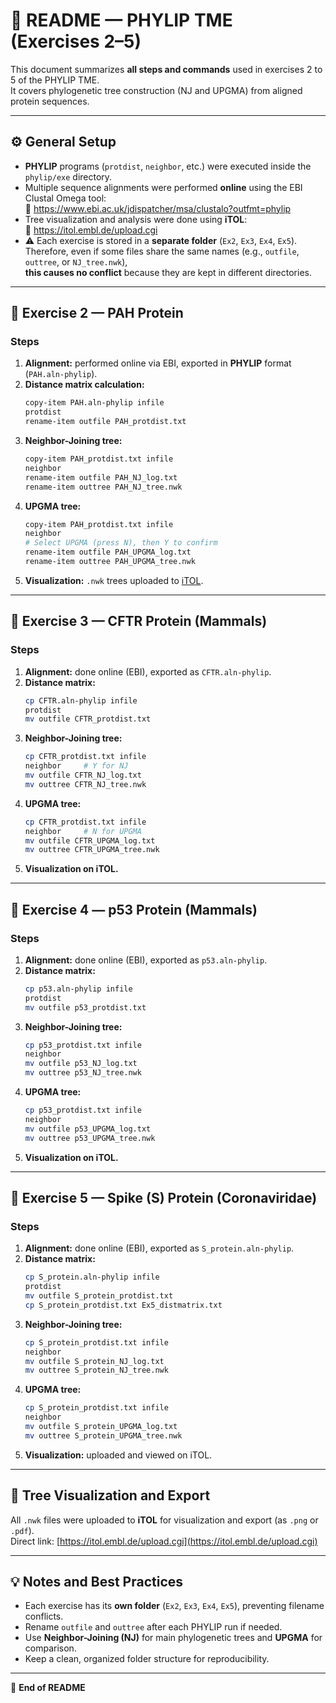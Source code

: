 # 🧬 README — PHYLIP TME (Exercises 2–5)

This document summarizes **all steps and commands** used in exercises 2 to 5 of the PHYLIP TME.  
It covers phylogenetic tree construction (NJ and UPGMA) from aligned protein sequences.

---

## ⚙️ General Setup

- **PHYLIP** programs (`protdist`, `neighbor`, etc.) were executed inside the `phylip/exe` directory.  
- Multiple sequence alignments were performed **online** using the EBI Clustal Omega tool:  
  🔗 https://www.ebi.ac.uk/jdispatcher/msa/clustalo?outfmt=phylip  
- Tree visualization and analysis were done using **iTOL**:  
  🌿 https://itol.embl.de/upload.cgi  
- ⚠️ Each exercise is stored in a **separate folder** (`Ex2`, `Ex3`, `Ex4`, `Ex5`).  
  Therefore, even if some files share the same names (e.g., `outfile`, `outtree`, or `NJ_tree.nwk`),  
  **this causes no conflict** because they are kept in different directories.

---

## 🧩 Exercise 2 — PAH Protein

### Steps
1. **Alignment:** performed online via EBI, exported in **PHYLIP** format (`PAH.aln-phylip`).  
2. **Distance matrix calculation:**
   ```bash
   copy-item PAH.aln-phylip infile
   protdist
   rename-item outfile PAH_protdist.txt
   ```
3. **Neighbor-Joining tree:**
   ```bash
   copy-item PAH_protdist.txt infile
   neighbor
   rename-item outfile PAH_NJ_log.txt
   rename-item outtree PAH_NJ_tree.nwk
   ```
4. **UPGMA tree:**
   ```bash
   copy-item PAH_protdist.txt infile
   neighbor
   # Select UPGMA (press N), then Y to confirm
   rename-item outfile PAH_UPGMA_log.txt
   rename-item outtree PAH_UPGMA_tree.nwk
   ```
5. **Visualization:** `.nwk` trees uploaded to [iTOL](https://itol.embl.de/upload.cgi).

---

## 🧬 Exercise 3 — CFTR Protein (Mammals)

### Steps
1. **Alignment:** done online (EBI), exported as `CFTR.aln-phylip`.  
2. **Distance matrix:**
   ```bash
   cp CFTR.aln-phylip infile
   protdist
   mv outfile CFTR_protdist.txt
   ```
3. **Neighbor-Joining tree:**
   ```bash
   cp CFTR_protdist.txt infile
   neighbor     # Y for NJ
   mv outfile CFTR_NJ_log.txt
   mv outtree CFTR_NJ_tree.nwk
   ```
4. **UPGMA tree:**
   ```bash
   cp CFTR_protdist.txt infile
   neighbor     # N for UPGMA
   mv outfile CFTR_UPGMA_log.txt
   mv outtree CFTR_UPGMA_tree.nwk
   ```
5. **Visualization on iTOL.**

---

## 🧬 Exercise 4 — p53 Protein (Mammals)

### Steps
1. **Alignment:** done online (EBI), exported as `p53.aln-phylip`.  
2. **Distance matrix:**
   ```bash
   cp p53.aln-phylip infile
   protdist
   mv outfile p53_protdist.txt
   ```
3. **Neighbor-Joining tree:**
   ```bash
   cp p53_protdist.txt infile
   neighbor
   mv outfile p53_NJ_log.txt
   mv outtree p53_NJ_tree.nwk
   ```
4. **UPGMA tree:**
   ```bash
   cp p53_protdist.txt infile
   neighbor
   mv outfile p53_UPGMA_log.txt
   mv outtree p53_UPGMA_tree.nwk
   ```
5. **Visualization on iTOL.**

---

## 🦠 Exercise 5 — Spike (S) Protein (Coronaviridae)

### Steps
1. **Alignment:** done online (EBI), exported as `S_protein.aln-phylip`.  
2. **Distance matrix:**
   ```bash
   cp S_protein.aln-phylip infile
   protdist
   mv outfile S_protein_protdist.txt
   cp S_protein_protdist.txt Ex5_distmatrix.txt
   ```
3. **Neighbor-Joining tree:**
   ```bash
   cp S_protein_protdist.txt infile
   neighbor
   mv outfile S_protein_NJ_log.txt
   mv outtree S_protein_NJ_tree.nwk
   ```
4. **UPGMA tree:**
   ```bash
   cp S_protein_protdist.txt infile
   neighbor
   mv outfile S_protein_UPGMA_log.txt
   mv outtree S_protein_UPGMA_tree.nwk
   ```
5. **Visualization:** uploaded and viewed on iTOL.

---

## 🌳 Tree Visualization and Export

All `.nwk` files were uploaded to **iTOL** for visualization and export (as `.png` or `.pdf`).  
Direct link: [https://itol.embl.de/upload.cgi](https://itol.embl.de/upload.cgi)

---

## 💡 Notes and Best Practices

- Each exercise has its **own folder** (`Ex2`, `Ex3`, `Ex4`, `Ex5`), preventing filename conflicts.  
- Rename `outfile` and `outtree` after each PHYLIP run if needed.  
- Use **Neighbor-Joining (NJ)** for main phylogenetic trees and **UPGMA** for comparison.  
- Keep a clean, organized folder structure for reproducibility.

---

📘 **End of README**
